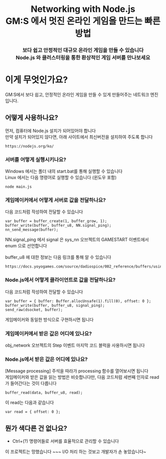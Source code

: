 <h1 align="center">Networking with Node.js<br>GM:S 에서 멋진 온라인 게임을 만드는 빠른 방법</h1>
<h3 align="center">보다 쉽고 안정적인 대규모 온라인 게임을 만들 수 있습니다<br />Node.js 와 클러스터링을 통한 환상적인 게임 서버를 만나보세요</h3>

# 이게 무엇인가요?

GM:S에서 보다 쉽고, 안정적인 온라인 게임을 만들 수 있게 만들어주는 네트워크 엔진입니다.

## 어떻게 사용하나요?

먼저, 컴퓨터에 Node.js 설치가 되어있어야 합니다<br />
만약 설치가 되어있지 않다면, 아래 사이트에서 최신버전을 설치하여 주도록 합니다
```
https://nodejs.org/ko/
```

### 서버를 어떻게 실행시키나요?

Windows 에서는 폴더 내의 start.bat를 통해 실행할 수 있습니다<br />
Linux 에서는 다음 명령어로 실행할 수 있습니다 (윈도우 포함)

```
node main.js
```

### 게임메이커에서 어떻게 서버로 값을 전달하나요?

다음 코드처럼 작성하여 전달할 수 있습니다

```
var buffer = buffer_create(1, buffer_grow, 1);
buffer_write(buffer, buffer_u8, NN.signal_ping);
nn_send_message(buffer);
```

NN.signal_ping 에서 signal 은 sys_nn 오브젝트의 GAMESTART 이벤트에서 enum 으로 선언합니다<br /><br />
buffer_u8 에 대한 정보는 다음 링크를 통해 알 수 있습니다

```
https://docs.yoyogames.com/source/dadiospice/002_reference/buffers/using%20buffers.html
```

### Node.js에서 어떻게 클라이언트로 값을 전달하나요?

다음 코드처럼 작성하여 전달할 수 있습니다

```
var buffer = { buffer: Buffer.allocUnsafe(1).fill(0), offset: 0 };
buffer_write(buffer, buffer_u8, signal_ping);
send_raw(dsocket, buffer);
```

게임메이커와 동일한 방식으로 구현하시면 됩니다

### 게임메이커에서 받은 값은 어디에 있나요?

obj_network 오브젝트의 Step 이벤트 마지막 코드 블럭을 사용하시면 됩니다

### Node.js에서 받은 값은 어디에 있나요?

[Message processing] 주석을 따라가 processing 함수를 열어보시면 됩니다<br />
게임메이커와 받은 값을 읽는 방법은 비슷합니다만, 다음 코드처럼 세번째 인자로 read 가 들어간다는 것이 다릅니다

```
buffer_read(data, buffer_u8, read);
```

이 read는 다음과 같습니다

```
var read = { offset: 0 };
```

## 뭔가 색다른 건 없나요?

- Ctrl+(?) 명령어들로 서버를 효율적으로 관리할 수 있습니다




이 프로젝트는 망했습니다 ~~~
I/O 처리 하는 것보고 개발자가 손 놓았습니다~
